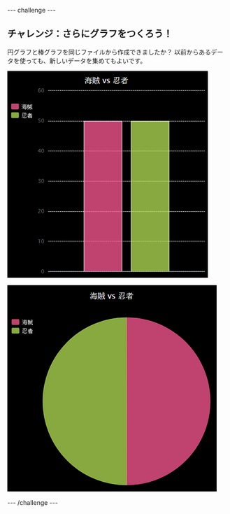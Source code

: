 \--- challenge \---

## チャレンジ：さらにグラフをつくろう！

円グラフと棒グラフを同じファイルから作成できましたか？ 以前からあるデータを使っても、新しいデータを集めてもよいです。

![スクリーンショット](images/pets-pn-bar.png)

![スクリーンショット](images/pets-pn.png)

\--- /challenge \---